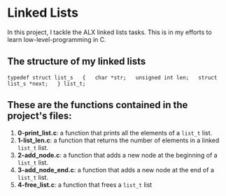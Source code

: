 # Linked Lists

In this project, I tackle the ALX linked lists tasks. This is in my efforts to learn low-level-programming in C.

## The structure of my linked lists

`typedef struct list_s  
{  
    char *str;  
    unsigned int len;  
    struct list_s *next;  
} list_t;`

## These are the functions contained in the project's files:

1. **0-print_list.c**: a function that prints all the elements of a `list_t` list.
2. **1-list_len.c**: a function that returns the number of elements in a linked `list_t` list.
3. **2-add_node.c**: a function that adds a new node at the beginning of a `list_t` list.
4. **3-add_node_end.c**: a function that adds a new node at the end of a `list_t` list.
5. **4-free_list.c**: a function that frees a `list_t` list
